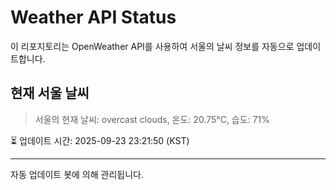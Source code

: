 
# Weather API Status

이 리포지토리는 OpenWeather API를 사용하여 서울의 날씨 정보를 자동으로 업데이트합니다.

## 현재 서울 날씨
> 서울의 현재 날씨: overcast clouds, 온도: 20.75°C, 습도: 71%

⏳ 업데이트 시간: 2025-09-23 23:21:50 (KST)

---
자동 업데이트 봇에 의해 관리됩니다.
